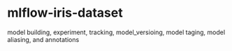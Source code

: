 # mlflow-iris-dataset
model building, experiment, tracking, model_versioing, model taging, model aliasing, and annotations
